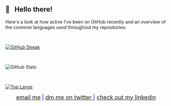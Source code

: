 ## :wave: &nbsp; Hello there! 

<p>Here's a look at how active I've been on GitHub recently and an overview of the common languages used throughout my repositories:</p>
<br />

[![GitHub Streak](https://github-readme-streak-stats.herokuapp.com?user=shahbajsingh&theme=react&hide_border=true&date_format=j%20M%5B%20Y%5D)](https://git.io/streak-stats)

<br />

![Github Stats](https://github-readme-stats.vercel.app/api?username=shahbajsingh&layout=compact&show_icons=true&theme=react&include_all_commits=true)

<br />

[![Top Langs](https://github-readme-stats.vercel.app/api/top-langs/?username=shahbajsingh&layout=compact&custom_title=Language&nbsp;Overview&langs_count=8&theme=react)](https://github.com/anuraghazra/github-readme-stats)
<div style="margin-left:auto;margin-right:auto;text-align:center">
      <span class="nowrap" style="color:blue;font-size:18px;"><a href="mailto:shahbajs987@gmail.com?subject=From Github">email me</a></span>
      <span class="nowrap" style="color:blue;font-size:18px;"> | <a href="https://twitter.com/messages/compose?recipient_id=2681523565&text=Hey%20Shahbaj">dm me on twitter </a></span>
      <span class="nowrap" style="color:blue;font-size:18px;"> | <a href="https://www.linkedin.com/in/shahbaj-singh-84b12a202/">check out my linkedin</a></span>
</div>
